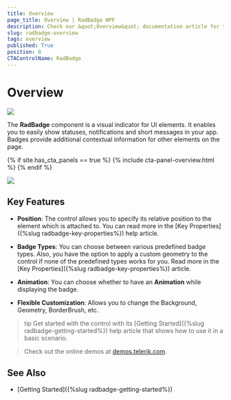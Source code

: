 ```yaml
---
title: Overview
page_title: Overview | RadBadge WPF
description: Check our &quot;Overview&quot; documentation article for the RadBadge WPF control.
slug: radbadge-overview
tags: overview
published: True
position: 0
CTAControlName: RadBadge
---
```


# Overview

![](images/radbadge-overview-0.png)

The __RadBadge__ component is a visual indicator for UI elements. It enables you to easily show statuses, notifications and short messages in your app. Badges provide additional contextual information for other elements on the page.

{% if site.has_cta_panels == true %}
{% include cta-panel-overview.html %}
{% endif %}

![](images/radbadge-overview-1.png)

## Key Features

* __Position__: The control allows you to specify its relative position to the element which is attached to. You can read more in the [Key Properties]({%slug radbadge-key-properties%}) help article.

* __Badge Types__: You can choose between various predefined badge types. Also, you have the option to apply a custom geometry to the control if none of the predefined types works for you. Read more in the [Key Properties]({%slug radbadge-key-properties%}) article.

* __Animation__: You can choose whether to have an __Animation__ while displaying the badge.

* __Flexible Customization__: Allows you to change the Background, Geometry, BorderBrush, etc.

>tip Get started with the control with its [Getting Started]({%slug radbadge-getting-started%}) help article that shows how to use it in a basic scenario.

> Check out the online demos at [demos.telerik.com](https://demos.telerik.com/wpf/).

## See Also
* [Getting Started]({%slug radbadge-getting-started%})
